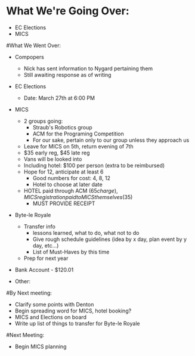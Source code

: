 # What We're Going Over:
- EC Elections
- MICS

#What We Went Over:  

- Compopers
    - Nick has sent information to Nygard pertaining them
    - Still awaiting response as of writing

 - EC Elections
     - Date: March 27th at 6:00 PM

- MICS
    - 2 groups going:
        - Straub's Robotics group
        - ACM for the Programing Competition
        - For our sake, pertain only to our group unless they approach us
    - Leave for MICS on 5th, return evening of 7th
    - $35 early reg, $45 late reg
    - Vans will be looked into
    - Including hotel: $100 per person (extra to be reimbursed)
    -  Hope for 12, anticipate at least 6
        -  Good numbers for cost: 4, 8, 12
        -  Hotel to choose at later date
    - HOTEL paid through ACM ($65 charge), MICS registration paid to MICS themselves ($35)
        - MUST PROVIDE RECEIPT 

- Byte-le Royale
    - Transfer info
        - lessons learned, what to do, what not to do
        - Give rough schedule guidelines (idea by x day, plan event by y day, etc...)
        - List of Must-Haves by this time
    - Prep for next year

- Bank Account - $120.01

- Other:

#By Next meeting:
- Clarify some points with Denton
- Begin spreading word for MICS, hotel booking?  
- MICS and Elections on board
- Write up list of things to transfer for Byte-le Royale

#Next Meeting:
- Begin MICS planning